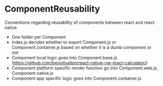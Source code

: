 # ComponentReusability

Conventions regarding reusability of components between react and react native

* One folder per Component
* index.js decides whether to export Component.js or Component.container.js based on whether it is a dumb component or not
* Component local logic goes into Component.base.js (https://github.com/benoitvallon/react-native-nw-react-calculator/)
* Component platform specific render function go into Component.web.js, Component.native.js
* Component app specific logic goes into Component.container.js
